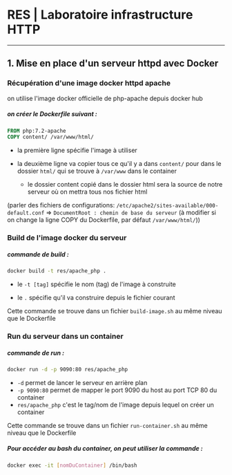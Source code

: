 # RES | Laboratoire infrastructure HTTP

---

## 1. Mise en place d'un serveur httpd avec Docker

### Récupération d'une image docker httpd apache 

on utilise l'image docker officielle de php-apache depuis docker hub

##### on créer le Dockerfile suivant :

```dockerfile
FROM php:7.2-apache
COPY content/ /var/www/html/
```

- la première ligne spécifie l'image à utiliser

- la deuxième ligne va copier tous ce qu'il y a dans `content/` pour dans le dossier `html/` qui se trouve à `/var/www` dans le container
  - le dossier content copié dans le dossier html sera la source de notre serveur où on mettra tous nos fichier html

(parler des fichiers de configurations: `/etc/apache2/sites-available/000-default.conf` => `DocumentRoot : chemin de base du serveur` (à modifier si on change la ligne COPY du Dockerfile, par défaut `/var/www/html/`))

### Build de l'image docker du serveur

##### commande de build : 

```bash
docker build -t res/apache_php .
```

- le `-t [tag]` spécifie le nom (tag) de l'image à construite

- le `.` spécifie qu'il va construire depuis le fichier courant

Cette commande se trouve dans un fichier `build-image.sh` au même niveau que le Dockerfile

### Run du serveur dans un container

##### commande de run : 

```bash
docker run -d -p 9090:80 res/apache_php
```

- `-d` permet de lancer le serveur en arrière plan
- `-p 9090:80` permet de mapper le port 9090 du host au port TCP 80 du container
- `res/apache_php` c'est le tag/nom de l'image depuis lequel on créer un container

Cette commande se trouve dans un fichier `run-container.sh` au même niveau que le Dockerfile

##### Pour accéder au bash du container, on peut utiliser la commande :

```bash
docker exec -it [nomDuContainer] /bin/bash
```


